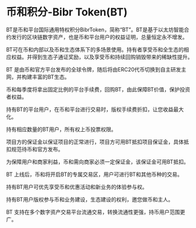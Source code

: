 # 

# 币和积分-Bibr Token(BT)

BT是币和平台国际通用特权积分BibrToken，简称“BT”。BT是基于以太坊智能合约发行的区块链数字资产，也是币和平台用户的权益证明，总量恒定永不增发。

BT可在币和内部以及币和生态体系下的多场景使用。持有者享受币和全生态的相应权益。并得到生态子通证奖励，以及享受币和持续回购销毁带来的稀缺性提升。

BT 是由币和官方平台发布的全球令牌，随后将由ERC20代币切换到自主研发主网，并构建丰富的BT生态。


币和每季度将拿出固定比例的平台手续费，回购BT，由此保障BT价值，保护投资者权益。


持有BT的平台用户，在币和平台进行交易时，版权手续费折扣，让您收益最大化。


持有相应数量的BT用户，所有权上币投票权限。


项目方的保证金以保证项目的正常进行，项目方可用BT抵扣项目保证金，具体抵扣规范待币和官方发布。


为保障用户和商家利益，币和需向商家必须一定保证金，该保证金可用BT抵扣。


BT 上线后，币和将开启BT的专属交易区，用户可进行BT和其他币种的交易。


持有BT用户可优先享受币和优惠活动和新业务的体验参与权。


持有BT用户版权参与币和业务建设，生态建设的权利，邀您做币和主人。


BT 支持在多个数字资产交易平台流通交易，转换流通性更强，持币用户范围更广。

